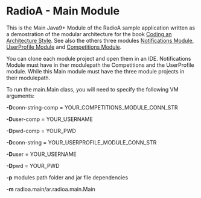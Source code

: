 # RadioA - Main Module

This is the Main Java9+ Module of the RadioA sample application written as a demostration of the modular architecture for the book [Coding an Architecture Style](https://leanpub.com/codinganarchitecturestyle). See also the others three modules [Notifications Module](https://github.com/enriquemolinari/radioa-notifications), [UserProfile Module](https://github.com/enriquemolinari/radioa-userprofile) and [Competitions Module](https://github.com/enriquemolinari/radioa-competition). 

You can clone each module project and open them in an IDE. Notifications Module must have in ther modulepath the Competitions and the UserProfile module. While this Main module must have the three module projects in their modulepath.

To run the main.Main class, you will need to specify the following VM arguments:<br>
<p><b>-D</b>conn-string-comp = YOUR_COMPETITIONS_MODULE_CONN_STR</p>
<p><b>-D</b>user-comp = YOUR_USERNAME</p>
<p><b>-D</b>pwd-comp = YOUR_PWD</p>
<p><b>-D</b>conn-string = YOUR_USERPROFILE_MODULE_CONN_STR</p>
<p><b>-D</b>user = YOUR_USERNAME</p>
<p><b>-D</b>pwd = YOUR_PWD</p>
<p><b>-p</b> modules path folder and jar file dependencies</p>
<p><b>-m</b> radioa.main/ar.radioa.main.Main</p>
